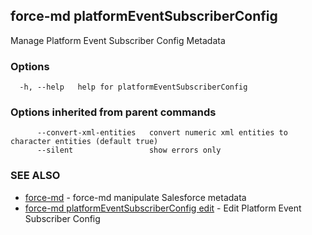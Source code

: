 ## force-md platformEventSubscriberConfig

Manage Platform Event Subscriber Config Metadata

### Options

```
  -h, --help   help for platformEventSubscriberConfig
```

### Options inherited from parent commands

```
      --convert-xml-entities   convert numeric xml entities to character entities (default true)
      --silent                 show errors only
```

### SEE ALSO

* [force-md](force-md.md)	 - force-md manipulate Salesforce metadata
* [force-md platformEventSubscriberConfig edit](force-md_platformEventSubscriberConfig_edit.md)	 - Edit Platform Event Subscriber Config

